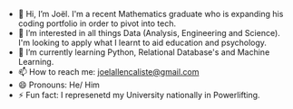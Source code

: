 - 👋 Hi, I’m Joël. I'm a recent Mathematics graduate who is expanding his coding portfolio in order to pivot into tech.
- 👀 I’m interested in all things Data (Analysis, Engineering and Science). I'm looking to apply what I learnt to aid education and psychology.
- 🌱 I’m currently learning Python, Relational Database's and Machine Learning.
- 📫 How to reach me: joelallencaliste@gmail.com
- 😄 Pronouns: He/ Him
- ⚡ Fun fact: I represenetd my University nationally in Powerlifting.
